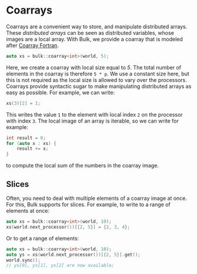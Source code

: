 Coarrays
=========

Coarrays are a convenient way to store, and manipulate distributed
arrays. These *distributed arrays* can be seen as distributed variables,
whose images are a local array. With Bulk, we provide a coarray that is
modeled after [Coarray Fortran](https://en.wikipedia.org/wiki/Coarray_Fortran).

```cpp
auto xs = bulk::coarray<int>(world, 5);
```

Here, we create a coarray with local size equal to *5*. The total
number of elements in the coarray is therefore `5 * p`. We
use a constant size here, but this is not required as the local size is
allowed to vary over the processors. Coarrays provide syntactic sugar
to make manipulating distributed arrays as easy as possible. For
example, we can write:

```cpp
xs(3)[2] = 1;
```

This writes the value `1` to the element with local index
`2` on the processor with index `3`. The local
image of an array is iterable, so we can write for example:

```cpp
int result = 0;
for (auto x : xs) {
    result += x;
}
```

to compute the local sum of the numbers in the coarray image.

## Slices

Often, you need to deal with multiple elements of a coarray image at once. For
this, Bulk supports for slices. For example, to write to a range of elements at
once:

```cpp
auto xs = bulk::coarray<int>(world, 10);
xs(world.next_processor())[{2, 5}] = {2, 3, 4};
```

Or to get a range of elements:

```cpp
auto xs = bulk::coarray<int>(world, 10);
auto ys = xs(world.next_processor())[{2, 5}].get();
world.sync();
// ys[0], ys[1], ys[2] are now available;
```
